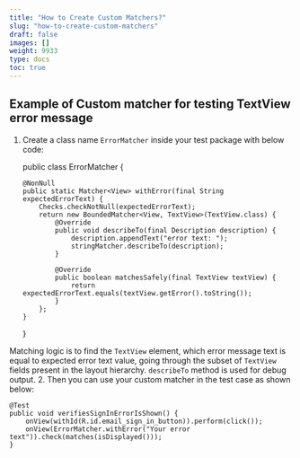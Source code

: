 ```yaml
---
title: "How to Create Custom Matchers?"
slug: "how-to-create-custom-matchers"
draft: false
images: []
weight: 9933
type: docs
toc: true
---
```


## Example of Custom matcher for testing TextView error message
 1. Create a class name `ErrorMatcher` inside your test package with below code:

  

    public class ErrorMatcher {

        @NonNull
        public static Matcher<View> withError(final String expectedErrorText) {
            Checks.checkNotNull(expectedErrorText);
            return new BoundedMatcher<View, TextView>(TextView.class) {    
                @Override
                public void describeTo(final Description description) {
                    description.appendText("error text: ");
                    stringMatcher.describeTo(description);
                }
                    
                @Override
                public boolean matchesSafely(final TextView textView) {
                    return expectedErrorText.equals(textView.getError().toString());
                }
            };
        }
    }

Matching logic is to find the `TextView` element, which error message text is equal to  expected error text value, going through the subset of `TextView` fields present in the layout hierarchy. `describeTo` method is used for debug output.
2. Then you can use your custom matcher in the test case as shown below:


    @Test  
    public void verifiesSignInErrorIsShown() {
        onView(withId(R.id.email_sign_in_button)).perform(click());
        onView(ErrorMatcher.withError("Your error text")).check(matches(isDisplayed()));
    }



